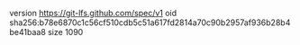 version https://git-lfs.github.com/spec/v1
oid sha256:b78e6870c1c56cf510cdb5c51a617fd2814a70c90b2957af936b28b4be41baa8
size 1090
